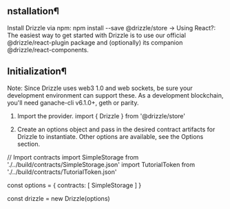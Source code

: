 ## nstallation¶ ##
Install Drizzle via npm:  npm install --save @drizzle/store
-> Using React?: The easiest way to get started with Drizzle is to use our official @drizzle/react-plugin package and (optionally) its companion @drizzle/react-components.

## Initialization¶ ##
Note: Since Drizzle uses web3 1.0 and web sockets, be sure your development environment can support these. As a development blockchain, you'll need ganache-cli v6.1.0+, geth or parity.

1. Import the provider.
        import { Drizzle } from '@drizzle/store'


2. Create an options object and pass in the desired contract artifacts for Drizzle to instantiate. Other options are available, see the Options section.

// Import contracts
import SimpleStorage from './../build/contracts/SimpleStorage.json'
import TutorialToken from './../build/contracts/TutorialToken.json'

const options = {
  contracts: [
    SimpleStorage
  ]
}

const drizzle = new Drizzle(options)